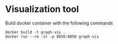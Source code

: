 # Visualization tool

Build docker container with the following commands
```
docker build -t graph-vis . 
docker run --rm -it -p 8050:8050 graph-vis
```